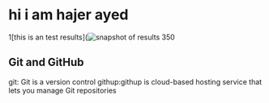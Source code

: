 # hi i am hajer ayed
1[this is an test results](![snapshot of results 350](https://user-images.githubusercontent.com/81968875/139511927-2eabd486-8833-4db3-843f-59ea4a264410.PNG)

## Git and GitHub
git: Git is a version control 
githup:githup is cloud-based hosting service that lets you manage Git repositories
